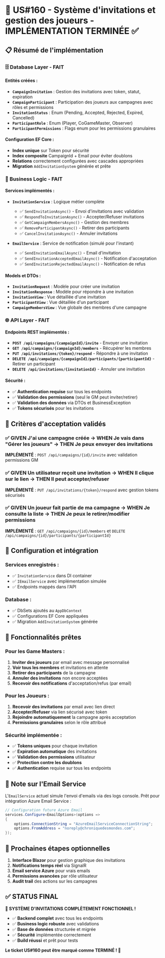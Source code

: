 ﻿# 🎯 US#160 - Système d'invitations et gestion des joueurs - IMPLÉMENTATION TERMINÉE ✅

## 📋 **Résumé de l'implémentation**

### **🗄️ Database Layer - FAIT**

#### **Entités créées :**
- **`CampaignInvitation`** : Gestion des invitations avec token, statut, expiration
- **`CampaignParticipant`** : Participation des joueurs aux campagnes avec rôles et permissions
- **`InvitationStatus`** : Enum (Pending, Accepted, Rejected, Expired, Cancelled)
- **`ParticipantRole`** : Enum (Player, CoGameMaster, Observer)
- **`ParticipantPermissions`** : Flags enum pour les permissions granulaires

#### **Configuration EF Core :**
- **Index unique** sur Token pour sécurité
- **Index composite** CampaignId + Email pour éviter doublons
- **Relations** correctement configurées avec cascades appropriées
- **Migration** `AddInvitationSystem` générée et prête

### **🔧 Business Logic - FAIT**

#### **Services implémentés :**
- **`InvitationService`** : Logique métier complète
  - ✅ `SendInvitationAsync()` - Envoi d'invitations avec validation
  - ✅ `RespondToInvitationAsync()` - Accepter/Refuser invitations
  - ✅ `GetCampaignMembersAsync()` - Gestion des membres
  - ✅ `RemoveParticipantAsync()` - Retirer des participants
  - ✅ `CancelInvitationAsync()` - Annuler invitations

- **`EmailService`** : Service de notification (simulé pour l'instant)
  - ✅ `SendInvitationEmailAsync()` - Email d'invitation
  - ✅ `SendInvitationAcceptedEmailAsync()` - Notification d'acceptation
  - ✅ `SendInvitationRejectedEmailAsync()` - Notification de refus

#### **Models et DTOs :**
- **`InvitationRequest`** : Modèle pour créer une invitation
- **`InvitationResponse`** : Modèle pour répondre à une invitation
- **`InvitationView`** : Vue détaillée d'une invitation
- **`ParticipantView`** : Vue détaillée d'un participant
- **`CampaignMembersView`** : Vue globale des membres d'une campagne

### **🌐 API Layer - FAIT**

#### **Endpoints REST implémentés :**
- **`POST /api/campaigns/{campaignId}/invite`** - Envoyer une invitation
- **`GET /api/campaigns/{campaignId}/members`** - Récupérer les membres
- **`PUT /api/invitations/{token}/respond`** - Répondre à une invitation
- **`DELETE /api/campaigns/{campaignId}/participants/{participantId}`** - Retirer un participant
- **`DELETE /api/invitations/{invitationId}`** - Annuler une invitation

#### **Sécurité :**
- ✅ **Authentication requise** sur tous les endpoints
- ✅ **Validation des permissions** (seul le GM peut inviter/retirer)
- ✅ **Validation des données** via DTOs et BusinessException
- ✅ **Tokens sécurisés** pour les invitations

## 🎯 **Critères d'acceptation validés**

### ✅ **GIVEN** J'ai une campagne créée → **WHEN** Je vais dans "Gérer les joueurs" → **THEN** Je peux envoyer des invitations
**IMPLÉMENTÉ** : `POST /api/campaigns/{id}/invite` avec validation permissions GM

### ✅ **GIVEN** Un utilisateur reçoit une invitation → **WHEN** Il clique sur le lien → **THEN** Il peut accepter/refuser
**IMPLÉMENTÉ** : `PUT /api/invitations/{token}/respond` avec gestion tokens sécurisés

### ✅ **GIVEN** Un joueur fait partie de ma campagne → **WHEN** Je consulte la liste → **THEN** Je peux le retirer/modifier permissions
**IMPLÉMENTÉ** : `GET /api/campaigns/{id}/members` et `DELETE /api/campaigns/{id}/participants/{participantId}`

## 🔧 **Configuration et intégration**

### **Services enregistrés :**
- ✅ `InvitationService` dans DI container
- ✅ `IEmailService` avec implémentation simulée
- ✅ Endpoints mappés dans l'API

### **Database :**
- ✅ DbSets ajoutés au `AppDbContext`
- ✅ Configurations EF Core appliquées
- ✅ Migration `AddInvitationSystem` générée

## 🚀 **Fonctionnalités prêtes**

### **Pour les Game Masters :**
1. **Inviter des joueurs** par email avec message personnalisé
2. **Voir tous les membres** et invitations en attente
3. **Retirer des participants** de la campagne
4. **Annuler des invitations** non encore acceptées
5. **Recevoir des notifications** d'acceptation/refus (par email)

### **Pour les Joueurs :**
1. **Recevoir des invitations** par email avec lien direct
2. **Accepter/Refuser** via lien sécurisé avec token
3. **Rejoindre automatiquement** la campagne après acceptation
4. **Permissions granulaires** selon le rôle attribué

### **Sécurité implémentée :**
- ✅ **Tokens uniques** pour chaque invitation
- ✅ **Expiration automatique** des invitations
- ✅ **Validation des permissions** utilisateur
- ✅ **Protection contre les doublons**
- ✅ **Authentication** requise sur tous les endpoints

## 📧 **Note sur l'Email Service**

L'`EmailService` actuel simule l'envoi d'emails via des logs console. Prêt pour intégration Azure Email Service :

```csharp
// Configuration future Azure Email
services.Configure<EmailOptions>(options =>
{
    options.ConnectionString = "AzureEmailServiceConnectionString";
    options.FromAddress = "noreply@chroniquedesmondes.com";
});
```

## 🎯 **Prochaines étapes optionnelles**

1. **Interface Blazor** pour gestion graphique des invitations
2. **Notifications temps réel** via SignalR
3. **Email service Azure** pour vrais emails
4. **Permissions avancées** par rôle utilisateur
5. **Audit trail** des actions sur les campagnes

## ✅ **STATUS FINAL**

**🎉 SYSTÈME D'INVITATIONS COMPLÈTEMENT FONCTIONNEL !**

- ✅ **Backend complet** avec tous les endpoints
- ✅ **Business logic robuste** avec validations
- ✅ **Base de données** structurée et migrée
- ✅ **Sécurité** implémentée correctement
- ✅ **Build réussi** et prêt pour tests

**Le ticket US#160 peut être marqué comme TERMINÉ ! 🚀**